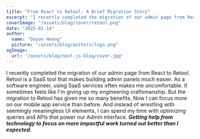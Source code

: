 ```yaml
---
title: "From React to Retool: A Brief Migration Story"
excerpt: "I recently completed the migration of our admin page from React to Retool. Retool is a SaaS tool that makes building admin panels much easier. As a software engineer ..."
coverImage: "/assets/blog/cover/retool.png"
date: "2025-01-14"
author:
  name: "Doyun Hwang"
  picture: "/assets/blog/authors/logo.png"
ogImage:
  url: "/assets/blog/next-js-blog/cover.jpg"
---
```


I recently completed the migration of our admin page from React to Retool. Retool is a SaaS tool that makes building admin panels much easier. As a software engineer, using SaaS services often makes me uncomfortable. It sometimes feels like I'm giving up my engineering craftsmanship. But the migration to Retool has given me so many benefits. Now I can focus more on our mobile app service than before. And instead of wrestling with seemingly meaningless UI elements, I can spend my time with optimizing queries and APIs that power our Admin interface. ***Getting help from technology to focus on more impactful work turned out better than I expected.***